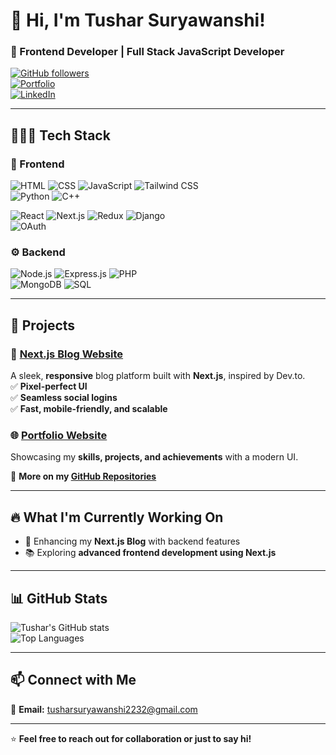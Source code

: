 # 👋 Hi, I'm Tushar Suryawanshi!  

### 🚀 Frontend Developer | Full Stack JavaScript Developer  

[![GitHub followers](https://img.shields.io/github/followers/iamtushar28?style=social)](https://github.com/iamtushar28)  
[![Portfolio](https://img.shields.io/badge/Portfolio-Visit-brightgreen)](https://tushar28.vercel.app)  
[![LinkedIn](https://img.shields.io/badge/LinkedIn-Connect-blue)](https://www.linkedin.com/in/tushar-suryawanshi-599806299)  

---

## 👨🏻‍💻 Tech Stack  

### 🎨 Frontend  
![HTML](https://img.shields.io/badge/HTML5-E34F26?style=for-the-badge&logo=html5&logoColor=white)  ![CSS](https://img.shields.io/badge/CSS3-1572B6?style=for-the-badge&logo=css3&logoColor=white)  ![JavaScript](https://img.shields.io/badge/JavaScript-F7DF1E?style=for-the-badge&logo=javascript&logoColor=black)  ![Tailwind CSS](https://img.shields.io/badge/Tailwind_CSS-38B2AC?style=for-the-badge&logo=tailwind-css&logoColor=white)  
![Python](https://img.shields.io/badge/Python-3776AB?style=for-the-badge&logo=python&logoColor=white)
![C++](https://img.shields.io/badge/C++-00599C?style=for-the-badge&logo=c%2B%2B&logoColor=white)

![React](https://img.shields.io/badge/React-61DAFB?style=for-the-badge&logo=react&logoColor=white)  ![Next.js](https://img.shields.io/badge/Next.js-000000?style=for-the-badge&logo=nextdotjs&logoColor=white)  ![Redux](https://img.shields.io/badge/Redux-764ABC?style=for-the-badge&logo=redux&logoColor=white) ![Django](https://img.shields.io/badge/Django-092E20?style=for-the-badge&logo=django&logoColor=white)  
![OAuth](https://img.shields.io/badge/OAuth-1A73E8?style=for-the-badge&logo=oauth&logoColor=white)

### ⚙️ Backend  
![Node.js](https://img.shields.io/badge/Node.js-339933?style=for-the-badge&logo=nodedotjs&logoColor=white)  ![Express.js](https://img.shields.io/badge/Express.js-000000?style=for-the-badge&logo=express&logoColor=white)  ![PHP](https://img.shields.io/badge/PHP-777BB4?style=for-the-badge&logo=php&logoColor=white)  
![MongoDB](https://img.shields.io/badge/MongoDB-47A248?style=for-the-badge&logo=mongodb&logoColor=white)  ![SQL](https://img.shields.io/badge/SQL-CC2927?style=for-the-badge&logo=microsoft-sql-server&logoColor=white)  

---

## 📌 Projects  

### 🚀 [Next.js Blog Website](https://dev-iota-one.vercel.app/)  
A sleek, **responsive** blog platform built with **Next.js**, inspired by Dev.to.  
✅ **Pixel-perfect UI**  
✅ **Seamless social logins**  
✅ **Fast, mobile-friendly, and scalable**  

### 🌐 [Portfolio Website](https://tushar28.vercel.app/)  
Showcasing my **skills, projects, and achievements** with a modern UI.  

🔹 **More on my [GitHub Repositories](https://github.com/iamtushar28?tab=repositories)**  

---

## 🔥 What I'm Currently Working On  

- 🚀 Enhancing my **Next.js Blog** with backend features  
- 📚 Exploring **advanced frontend development using Next.js**  

---

## 📊 GitHub Stats  

![Tushar's GitHub stats](https://github-readme-stats.vercel.app/api?username=iamtushar28&show_icons=true&theme=radical)  
![Top Languages](https://github-readme-stats.vercel.app/api/top-langs/?username=iamtushar28&layout=compact&theme=radical)  

---

## 📫 Connect with Me  

📩 **Email:** tusharsuryawanshi2232@gmail.com  

---

⭐ **Feel free to reach out for collaboration or just to say hi!**  
